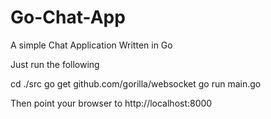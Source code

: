 # Go-Chat-App
A simple Chat Application Written in Go

Just run the following

cd ./src
go get github.com/gorilla/websocket
go run main.go


Then point your browser to http://localhost:8000
